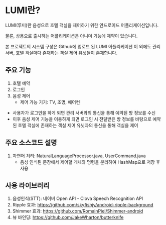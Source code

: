 # LUMI란?

LUMI(루미)란 음성으로 호텔 객실을 제어하기 위한 안드로이드 어플리케이션입니다.

물론, 상용으로 출시하는 어플리케이션은 아니며 기능에 제약이 있습니다.

본 프로젝트의 시스템 구성은 Github에 업로드 된 LUMI 어플리케이션 이 외에도 관리 서버, 호텔 객실마다 존재하는 객실 제어 유닛들이 존재합니다.



## 주요 기능

1. 호텔 예약
2. 로그인
3. 음성 제어
   - 제어 가능 기기: TV, 조명, 에어컨

- 사용자가 로그인을 하게 되면 관리 서버와의 통신을 통해 예약된 방 정보를 수신 
- 이후 음성 제어 기능을 이용하게 되면 로그인 시 전달받은 방 정보를 바탕으로 예약된 호텔 객실에 존재하는 객실 제어 유닛과의 통신을 통해 객실을 제어



## 주요 소스코드 설명

1. 자연어 처리: NaturalLanguageProcessor.java, UserCommand.java
   - 음성 인식된 문장에서 제어할 개체와 명령을 분리하여 HashMap으로 저장 후 사용



## 사용 라이브러리

1. 음성인식(STT): 네이버 Open API - Clova Speech Recognition API
2. Ripple 효과: https://github.com/skyfishjy/android-ripple-background
3. Shimmer 효과: https://github.com/RomainPiel/Shimmer-android
4. 뷰 바인딩: https://github.com/JakeWharton/butterknife